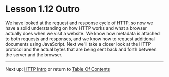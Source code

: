# Lesson 1.12 Outro

We have looked at the request and response cycle of HTTP, so now we have a solid understanding on how HTTP works and what a browser actually does when we visit a website. We know how metadata is attached to both requests and responses, and we know how to request additional documents using JavaScript. Next we'll take a closer look at the HTTP protocol and the actual bytes that are being sent back and forth between the server and the browser. 

- - -
Next up: [HTTP Intro](ND024_Part4_Lesson02_01.md) or return to [Table Of Contents](./ND024_TableOfContents.md)
